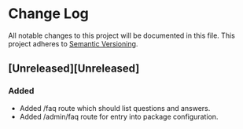 # Change Log
All notable changes to this project will be documented in this file.
This project adheres to [Semantic Versioning](http://semver.org/).

## [Unreleased][Unreleased]
### Added
- Added /faq route which should list questions and answers.
- Added /admin/faq route for entry into package configuration.
